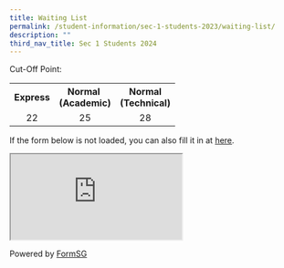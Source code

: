 ```yaml
---
title: Waiting List
permalink: /student-information/sec-1-students-2023/waiting-list/
description: ""
third_nav_title: Sec 1 Students 2024
---
```

<p>Cut-Off Point:</p>
<table>
<tbody>
<tr>
<th style="text-align: center;">Express</th>
<th style="text-align: center;">Normal&nbsp;<br>(Academic)</th>
<th style="text-align: center;">Normal<br>(Technical)</th>
</tr>
<tr>
<td style="text-align: center;">22</td>
<td style="text-align: center;">25</td>
<td style="text-align: center;">28</td>
</tr>
</tbody>
</table>
<p>If the form below is not loaded, you can also fill it in at&nbsp;<a href="https://form.gov.sg/5f7176030748bd0011a24514"><u>here</u></a>.</p>
<p><iframe src="https://form.gov.sg/5f7176030748bd0011a24514" data-mce-fragment="1"></iframe></p>
<p>Powered by&nbsp;<a href="https://form.gov.sg/">FormSG</a></p>
